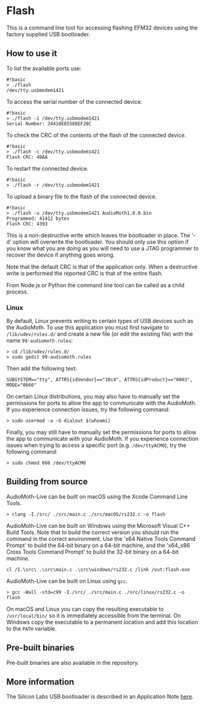 # Flash #

This is a command line tool for accessing flashing EFM32 devices using the factory supplied USB bootloader. 

## How to use it ##

To list the available ports use:

```
#!basic
> ./flash 
/dev/tty.usbmodem1421
```

To access the serial number of the connected device.

```
#!basic
> ./flash -i /dev/tty.usbmodem1421
Serial Number: 24410E05588EF20C
```

To check the CRC of the contents of the flash of the connected device.

```
#!basic
> ./flash -c /dev/tty.usbmodem1421
Flash CRC: 40AA
```

To restart the connected device.

```
#!basic
> ./flash -r /dev/tty.usbmodem1421
```

To upload a binary file to the flash of the connected device.

```
#!basic
> ./flash -u /dev/tty.usbmodem1421 AudioMoth1.0.0.bin
Programmed: 41412 bytes
Flash CRC: 4393
```

This is a non-destructive write which leaves the bootloader in place. The '-d' option will overwrite the bootloader. You should only use this option if you know what you are doing as you will need to use a JTAG programmer to recover the device if anything goes wrong. 

Note that the default CRC is that of the application only. When a destructive write is performed the reported CRC is that of the entire flash.

From Node.js or Python the command line tool can be called as a child process.

### Linux ###

By default, Linux prevents writing to certain types of USB devices such as the AudioMoth. To use this application you must first navigate to `/lib/udev/rules.d/` and create a new file (or edit the existing file) with the name `99-audiomoth.rules`:

```
> cd /lib/udev/rules.d/
> sudo gedit 99-audiomoth.rules
```

Then add the following text:

```
SUBSYSTEM=="tty", ATTRS{idVendor}=="10c4", ATTRS{idProduct}=="0003", MODE="0666"
```

On certain Linux distributions, you may also have to manually set the permissions for ports to allow the app to communicate with the AudioMoth. If you experience connection issues, try the following command:
​
```
> sudo usermod -a -G dialout $(whoami)
```

Finally, you may still have to manually set the permissions for ports to allow the app to communicate with your AudioMoth. If you experience connection issues when trying to access a specific port (e.g. `/dev/ttyACM0`), try the following command:

```
> sudo chmod 666 /dev/ttyACM0
```

## Building from source ##

AudioMoth-Live can be built on macOS using the Xcode Command Line Tools.

```
> clang -I./src/ ./src/main.c ./src/macOS/rs232.c -o flash   
```

AudioMoth-Live can be built on Windows using the Microsoft Visual C++ Build Tools. Note that to build the correct version you should run the command in the correct environment. Use the 'x64 Native Tools Command Prompt' to build the 64-bit binary on a 64-bit machine, and the 'x64_x86 Cross Tools Command Prompt' to build the 32-bit binary on a 64-bit machine.

```
cl /I.\src\ .\src\main.c .\src\windows/rs232.c /link /out:flash.exe
```

AudioMoth-Live can be built on Linux using `gcc`.

```
> gcc -Wall -std=c99 -I./src/ ./src/main.c ./src/linux/rs232.c -o flash 
```

On macOS and Linux you can copy the resulting executable to `/usr/local/bin/` so it is immediately accessible from the terminal. On Windows copy the executable to a permanent location and add this location to the `PATH` variable.

## Pre-built binaries ##

Pre-built binaries are also available in the repository.

## More information ##

The Silicon Labs USB bootloader is described in an Application Note [here](https://www.silabs.com/documents/public/application-notes/an0042-efm32-usb-uart-bootloader.pdf).
